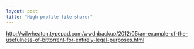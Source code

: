 ```yaml
---
layout: post
title: "High profile file sharer"
---
```


http://wilwheaton.typepad.com/wwdnbackup/2012/05/an-example-of-the-usefulness-of-bittorrent-for-entirely-legal-purposes.html
